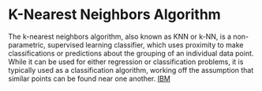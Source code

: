 # K-Nearest Neighbors Algorithm

The k-nearest neighbors algorithm, also known as KNN or k-NN, is a non-parametric, supervised learning classifier, which
uses proximity to make classifications or predictions about the grouping of an individual data point. While it can be
used for either regression or classification problems, it is typically used as a classification algorithm, working off
the assumption that similar points can be found near one another.
[IBM](https://www.ibm.com/topics/knn)

